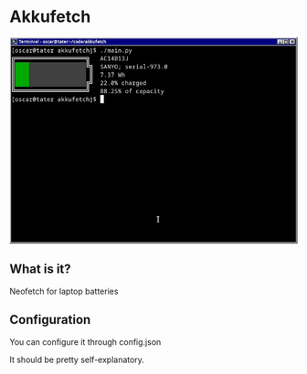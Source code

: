 # Akkufetch
<img src="https://github.com/mrHeavenli/akkufetch/blob/main/akkufetch.jpg">
</img>

## What is it?

Neofetch for laptop batteries

## Configuration

You can configure it through config.json

It should be pretty self-explanatory.
